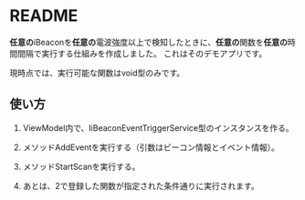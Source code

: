 # README #

**任意の**iBeaconを**任意の**電波強度以上で検知したときに、**任意の**関数を**任意の**時間間隔で実行する仕組みを作成しました。
これはそのデモアプリです。

現時点では、実行可能な関数はvoid型のみです。

## 使い方

1. ViewModel内で、IiBeaconEventTriggerService型のインスタンスを作る。

2. メソッドAddEventを実行する（引数はビーコン情報とイベント情報）。

3. メソッドStartScanを実行する。

4. あとは、2で登録した関数が指定された条件通りに実行されます。
